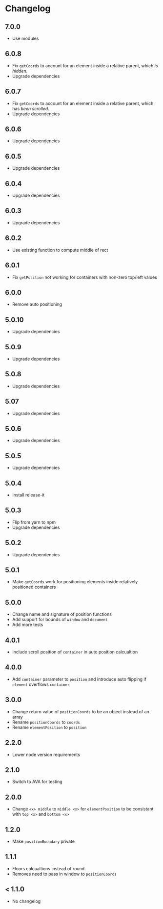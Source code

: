 # Changelog

## 7.0.0

- Use modules

## 6.0.8

- Fix `getCoords` to account for an element inside a relative parent, which _is hidden_.
- Upgrade dependencies

## 6.0.7

- Fix `getCoords` to account for an element inside a relative parent, which has _been scrolled_.
- Upgrade dependencies

## 6.0.6

- Upgrade dependencies

## 6.0.5

- Upgrade dependencies

## 6.0.4

- Upgrade dependencies

## 6.0.3

- Upgrade dependencies

## 6.0.2

- Use existing function to compute middle of rect

## 6.0.1

- Fix `getPosition` not working for containers with non-zero top/left values

## 6.0.0

- Remove auto positioning

## 5.0.10

- Upgrade dependencies

## 5.0.9

- Upgrade dependencies

## 5.0.8

- Upgrade dependencies

## 5.07

- Upgrade dependencies

## 5.0.6

- Upgrade dependencies

## 5.0.5

- Upgrade dependencies

## 5.0.4

- Install release-it

## 5.0.3

- Flip from yarn to npm
- Upgrade dependencies

## 5.0.2

- Upgrade dependencies

## 5.0.1

- Make `getCoords` work for positioning elements inside relatively positioned containers

## 5.0.0

- Change name and signature of position functions
- Add support for bounds of `window` and `document`
- Add more tests

## 4.0.1

- Include scroll position of `container` in auto position calcualtion

## 4.0.0

- Add `container` parameter to `position` and introduce auto flipping if `element` overflows `container`

## 3.0.0

- Change return value of `positionCoords` to be an object instead of an array
- Rename `positionCoords` to `coords`
- Rename `elementPosition` to `position`

## 2.2.0

- Lower node version requirements

## 2.1.0

- Switch to AVA for testing

## 2.0.0

- Change `<x> middle` to `middle <x>` for `elementPosition` to be consistant with `top <x>` and `bottom <x>`

## 1.2.0

- Make `positionBoundary` private

## 1.1.1

- Floors calcualtions instead of round
- Removes need to pass in window to `positionCoords`

## < 1.1.0

- No changelog
